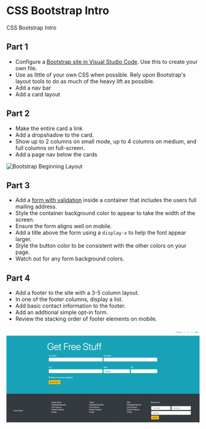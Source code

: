# CSS Bootstrap Intro
CSS Bootstrap Intro


## Part 1
* Configure a [Bootstrap site in Visual Studio Code](https://marketplace.visualstudio.com/items?itemName=thekalinga.bootstrap4-vscode). Use this to create your own file.
* Use as little of your own CSS when possible.  Rely upon Bootstrap's layout tools to do as much of the heavy lift as possible.
* Add a nav bar
* Add a card layout 

## Part 2
* Make the entire card a link
* Add a dropshadow to the card. 
* Show up to 2 columns on small mode, up to 4 columns on medium, and full columns on full-screen.
* Add a page nav below the cards


![Bootstrap Beginning Layout](https://github.com/code-differently/css-bootstrap-intro/blob/main/nav-card-next-layout.jpg?raw=true)

## Part 3
* Add a [form with validation](https://getbootstrap.com/docs/4.0/components/forms/#validation) inside a container that includes the users full mailing address.  
* Style the container background color to appear to take the width of the screen.  
* Ensure the form aligns well on mobile.  
* Add a title above the form using a `display-x` to help the font appear larger.
* Style the button color to be consistent with the other colors on your page.
* Watch out for any form background colors.

## Part 4
* Add a footer to the site with a 3-5 column layout.
* In one of the footer columns, display a list.
* Add basic contact information to the footer. 
* Add an addtional simple opt-in form.
* Review the stacking order of footer elements on mobile. 


![Form with footer](https://github.com/code-differently/css-bootstrap-intro/blob/main/form-footer.jpg?raw=true)

